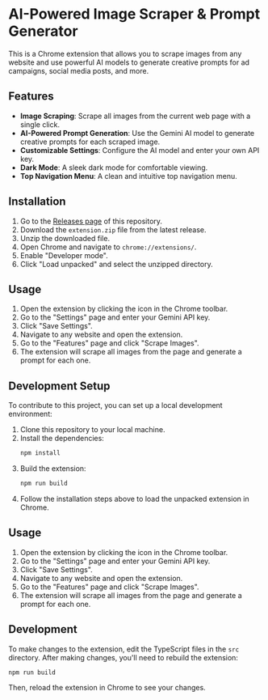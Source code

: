 # AI-Powered Image Scraper & Prompt Generator

This is a Chrome extension that allows you to scrape images from any website and use powerful AI models to generate creative prompts for ad campaigns, social media posts, and more.

## Features

*   **Image Scraping**: Scrape all images from the current web page with a single click.
*   **AI-Powered Prompt Generation**: Use the Gemini AI model to generate creative prompts for each scraped image.
*   **Customizable Settings**: Configure the AI model and enter your own API key.
*   **Dark Mode**: A sleek dark mode for comfortable viewing.
*   **Top Navigation Menu**: A clean and intuitive top navigation menu.

## Installation

1.  Go to the [Releases page](https://github.com/agungwa/promptlens/releases) of this repository.
2.  Download the `extension.zip` file from the latest release.
3.  Unzip the downloaded file.
4.  Open Chrome and navigate to `chrome://extensions/`.
5.  Enable "Developer mode".
6.  Click "Load unpacked" and select the unzipped directory.

## Usage

1.  Open the extension by clicking the icon in the Chrome toolbar.
2.  Go to the "Settings" page and enter your Gemini API key.
3.  Click "Save Settings".
4.  Navigate to any website and open the extension.
5.  Go to the "Features" page and click "Scrape Images".
6.  The extension will scrape all images from the page and generate a prompt for each one.

## Development Setup

To contribute to this project, you can set up a local development environment:

1.  Clone this repository to your local machine.
2.  Install the dependencies:
    ```bash
    npm install
    ```
3.  Build the extension:
    ```bash
    npm run build
    ```
4.  Follow the installation steps above to load the unpacked extension in Chrome.

## Usage

1.  Open the extension by clicking the icon in the Chrome toolbar.
2.  Go to the "Settings" page and enter your Gemini API key.
3.  Click "Save Settings".
4.  Navigate to any website and open the extension.
5.  Go to the "Features" page and click "Scrape Images".
6.  The extension will scrape all images from the page and generate a prompt for each one.

## Development

To make changes to the extension, edit the TypeScript files in the `src` directory. After making changes, you'll need to rebuild the extension:

```bash
npm run build
```

Then, reload the extension in Chrome to see your changes.